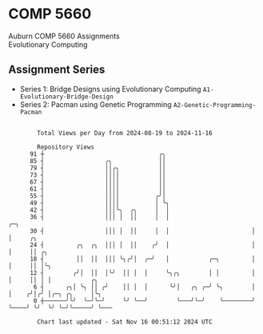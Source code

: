 # COMP 5660
Auburn COMP 5660 Assignments  
Evolutionary Computing

## Assignment Series
- Series 1: Bridge Designs using Evolutionary Computing `A1-Evolutionary-Bridge-Design`
- Series 2: Pacman using Genetic Programming `A2-Genetic-Programming-Pacman`

```

        Total Views per Day from 2024-08-19 to 2024-11-16

        Repository Views
      91 ┼                                ╭╮
      85 ┤                 ╭╮             ││
      79 ┤                 ││╭╮           ││
      73 ┤                 ││││           ││
      67 ┤                 ││││           ││
      61 ┤                 ││││           ││
      55 ┤                 ││││          ╭╯│
      49 ┤                 ││││          │ ╰╮
      42 ┤                 │││╰╮  ╭╮     │  │
      36 ┤                 │││ │  ││     │  │                       ╭─╮
      30 ┤                 │││ │  ││     │  │                       │ │     ╭╮
      24 ┤         ╭╮  ╭╮  │││ │  ││    ╭╯  │                       │ │     ││ ╭╮
      18 ┤         ││  ││  │││ ╰╮╭╯│  ╭─╯   │           ╭─╮         │ │     ││ │╰╮
      12 ┤        ╭╯│  ││  │╰╯  ││ │  │     ╰╮╭╮        │ │         │ │     ││ │ │           ╭╮
       6 ┤      ╭╮│ ╰╮ ││ ╭╯    ││ │  │      ╰╯│   ╭╮ ╭─╯ ╰╮        │ │    ╭╯│╭╯ │╭─╮ ╭╮     │╰╮
       0 ┼──────╯╰╯  ╰─╯╰─╯     ╰╯ ╰──╯        ╰───╯╰─╯    ╰────────╯ ╰────╯ ╰╯  ╰╯ ╰─╯╰─────╯ ╰───

        Chart last updated - Sat Nov 16 00:51:12 2024 UTC
        
```
